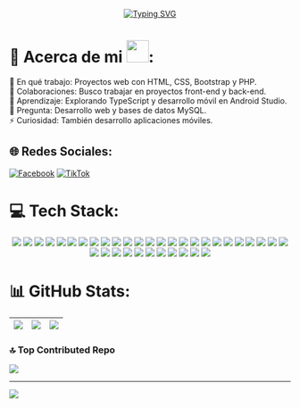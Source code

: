<p align="center">
    <a href="https://git.io/typing-svg">
        <img src="https://readme-typing-svg.demolab.com?font=Fira+Code&pause=1000&color=F70000&background=FFFFFF00&center=true&vCenter=true&random=true&width=500&height=60&lines=Si+puedes+imaginarlo%2C;puedes+programarlo" alt="Typing SVG" />
    </a>
</p>



# 💫 Acerca de mi <img src="https://media.giphy.com/media/v1.Y2lkPTc5MGI3NjExcGtvcWxxN3J6cWJoOWVqeXEwOHpja3JnbWtuMGZ1NzdnbHc5eWZvYiZlcD12MV9zdGlja2Vyc19zZWFyY2gmY3Q9cw/F73KLZL9eAfDcDQFAt/giphy.gif" width="40">:
🔭 En qué trabajo: Proyectos web con HTML, CSS, Bootstrap y PHP.<br>👯 Colaboraciones: Busco trabajar en proyectos front-end y back-end.<br>🌱 Aprendizaje: Explorando TypeScript y desarrollo móvil en Android Studio.<br>💬 Pregunta: Desarrollo web y bases de datos MySQL.<br>⚡ Curiosidad: También desarrollo aplicaciones móviles.


## 🌐 Redes Sociales:
[![Facebook](https://img.shields.io/badge/Facebook-%231877F2.svg?logo=Facebook&logoColor=white)](https://www.facebook.com/angel.santospacheco.94/) [![TikTok](https://img.shields.io/badge/TikTok-%23000000.svg?logo=TikTok&logoColor=white)](https://www.tiktok.com/@davidpacheco0106?_t=8qrCX43puaL&_r=1)


# 💻 Tech Stack:
<div align="center">
    <img src="https://img.shields.io/badge/css3-%231572B6.svg?style=for-the-badge&logo=css3&logoColor=white" />
    <img src="https://img.shields.io/badge/dart-%230175C2.svg?style=for-the-badge&logo=dart&logoColor=white" />
    <img src="https://img.shields.io/badge/javascript-%23323330.svg?style=for-the-badge&logo=javascript&logoColor=%23F7DF1E" />
    <img src="https://img.shields.io/badge/java-%23ED8B00.svg?style=for-the-badge&logo=openjdk&logoColor=white" />
    <img src="https://img.shields.io/badge/html5-%23E34F26.svg?style=for-the-badge&logo=html5&logoColor=white" />
    <img src="https://img.shields.io/badge/kotlin-%237F52FF.svg?style=for-the-badge&logo=kotlin&logoColor=white" />
    <img src="https://img.shields.io/badge/python-3670A0?style=for-the-badge&logo=python&logoColor=ffdd54" />
    <img src="https://img.shields.io/badge/PowerShell-%235391FE.svg?style=for-the-badge&logo=powershell&logoColor=white" />
    <img src="https://img.shields.io/badge/php-%23777BB4.svg?style=for-the-badge&logo=php&logoColor=white" />
    <img src="https://img.shields.io/badge/typescript-%23007ACC.svg?style=for-the-badge&logo=typescript&logoColor=white" />
    <img src="https://img.shields.io/badge/heroku-%23430098.svg?style=for-the-badge&logo=heroku&logoColor=white" />
    <img src="https://img.shields.io/badge/netlify-%23000000.svg?style=for-the-badge&logo=netlify&logoColor=#00C7B7" />
    <img src="https://img.shields.io/badge/github%20pages-121013?style=for-the-badge&logo=github&logoColor=white" />
    <img src="https://img.shields.io/badge/Oracle-F80000?style=for-the-badge&logo=oracle&logoColor=white" />
    <img src="https://img.shields.io/badge/chart.js-F5788D.svg?style=for-the-badge&logo=chart.js&logoColor=white" />
    <img src="https://img.shields.io/badge/astro-%232C2052.svg?style=for-the-badge&logo=astro&logoColor=white" />
    <img src="https://img.shields.io/badge/bootstrap-%238511FA.svg?style=for-the-badge&logo=bootstrap&logoColor=white" />
    <img src="https://img.shields.io/badge/Flutter-%2302569B.svg?style=for-the-badge&logo=Flutter&logoColor=white" />
    <img src="https://img.shields.io/badge/tailwindcss-%2338B2AC.svg?style=for-the-badge&logo=tailwind-css&logoColor=white" />
    <img src="https://img.shields.io/badge/apache-%23D42029.svg?style=for-the-badge&logo=apache&logoColor=white" />
    <img src="https://img.shields.io/badge/apache-cassandra-%231287B1.svg?style=for-the-badge&logo=apache-cassandra&logoColor=white" />
    <img src="https://img.shields.io/badge/MariaDB-003545?style=for-the-badge&logo=mariadb&logoColor=white" />
    <img src="https://img.shields.io/badge/mysql-4479A1.svg?style=for-the-badge&logo=mysql&logoColor=white" />
    <img src="https://img.shields.io/badge/mongodb-%234ea94b.svg?style=for-the-badge&logo=mongodb&logoColor=white" />
    <img src="https://img.shields.io/badge/windicss-48B0F1.svg?style=for-the-badge&logo=windi-css&logoColor=white" />
    <img src="https://img.shields.io/badge/Adobe%20After%20Effects-9999FF.svg?style=for-the-badge&logo=Adobe%20After%20Effects&logoColor=white" />
    <img src="https://img.shields.io/badge/Adobe%20Premiere%20Pro-9999FF.svg?style=for-the-badge&logo=Adobe%20Premiere%20Pro&logoColor=white" />
    <img src="https://img.shields.io/badge/adobe%20photoshop-%2331A8FF.svg?style=for-the-badge&logo=adobe%20photoshop&logoColor=white" />
    <img src="https://img.shields.io/badge/Adobe%20Lightroom-31A8FF.svg?style=for-the-badge&logo=Adobe%20Lightroom&logoColor=white" />
    <img src="https://img.shields.io/badge/adobe%20illustrator-%23FF9A00.svg?style=for-the-badge&logo=adobe%20illustrator&logoColor=white" />
    <img src="https://img.shields.io/badge/Canva-%2300C4CC.svg?style=for-the-badge&logo=Canva&logoColor=white" />
    <img src="https://img.shields.io/badge/Proto.io-161637?style=for-the-badge&logo=proto.io&logoColor=00e5ff" />
    <img src="https://img.shields.io/badge/github-%23121011.svg?style=for-the-badge&logo=github&logoColor=white" />
    <img src="https://img.shields.io/badge/git-%23F05033.svg?style=for-the-badge&logo=git&logoColor=white" />
    <img src="https://img.shields.io/badge/-Arduino-00979D?style=for-the-badge&logo=Arduino&logoColor=white" />
    <img src="https://img.shields.io/badge/cisco-%23049fd9.svg?style=for-the-badge&logo=cisco&logoColor=black" />
</div>



# 📊 GitHub Stats:
| ![](https://github-readme-stats.vercel.app/api?username=PixelCraftDavid&theme=holi&hide_border=false&include_all_commits=true) | ![](https://github-readme-streak-stats.herokuapp.com/?user=PixelCraftDavid&theme=holi&hide_border=false) | ![](https://github-readme-stats.vercel.app/api/top-langs/?username=PixelCraftDavid&theme=holi&hide_border=false&include_all_commits=true&count_private=true&layout=compact) |
| :-: | :-: | :-: |




### 🔝 Top Contributed Repo
![](https://github-contributor-stats.vercel.app/api?username=PixelCraftDavid&limit=5&theme=merko&combine_all_yearly_contributions=true)

---
[![](https://visitcount.itsvg.in/api?id=PixelCraftDavid&icon=5&color=4)](https://visitcount.itsvg.in)

<!-- Proudly created with GPRM ( https://gprm.itsvg.in ) -->
